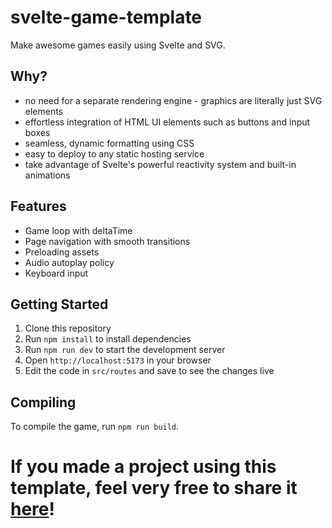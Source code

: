 # svelte-game-template

Make awesome games easily using Svelte and SVG.

## Why?

- no need for a separate rendering engine - graphics are literally just SVG elements
- effortless integration of HTML UI elements such as buttons and input boxes
- seamless, dynamic formatting using CSS
- easy to deploy to any static hosting service
- take advantage of Svelte's powerful reactivity system and built-in animations

## Features

- Game loop with deltaTime
- Page navigation with smooth transitions
- Preloading assets
- Audio autoplay policy
- Keyboard input

## Getting Started

1. Clone this repository
2. Run `npm install` to install dependencies
3. Run `npm run dev` to start the development server
4. Open `http://localhost:5173` in your browser
5. Edit the code in `src/routes` and save to see the changes live

## Compiling

To compile the game, run `npm run build`.

# If you made a project using this template, feel very free to share it [here](https://github.com/yikuansun/svelte-game-template/issues/1)!
